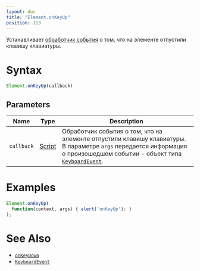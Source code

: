 ```yaml
---
layout: doc
title: "Element.onKeyUp"
position: 113
---
```


Устанавливает [обработчик события](../../../Script/) о том, что на элементе отпустили клавишу клавиатуры.

# Syntax

```js
Element.onKeyUp(callback)
```

## Parameters

|Name|Type|Description|
|----|----|-----------|
|`callback`|[Script](../../../Script/)|Обработчик события о том, что на элементе отпустили клавишу клавиатуры. В параметре `args` передается информация о произошедшем событии - объект типа [`KeyboardEvent`](../KeyboardEvent/).|

# Examples

```js
Element.onKeyUp(
  function(context, args) { alert('onKeyUp'); }
);
```

# See Also

* [`onKeyDown`](../Element.onKeyDown/)
* [`KeyboardEvent`](../KeyboardEvent/)
